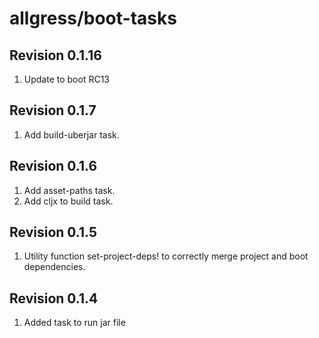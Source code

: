 allgress/boot-tasks
========================

Revision 0.1.16
---------------
1. Update to boot RC13

Revision 0.1.7
--------------
1. Add build-uberjar task.

Revision 0.1.6
--------------
1. Add asset-paths task.
2. Add cljx to build task.

Revision 0.1.5
---------------
1. Utility function set-project-deps! to correctly merge project and boot dependencies.

Revision 0.1.4
---------------
1. Added task to run jar file


